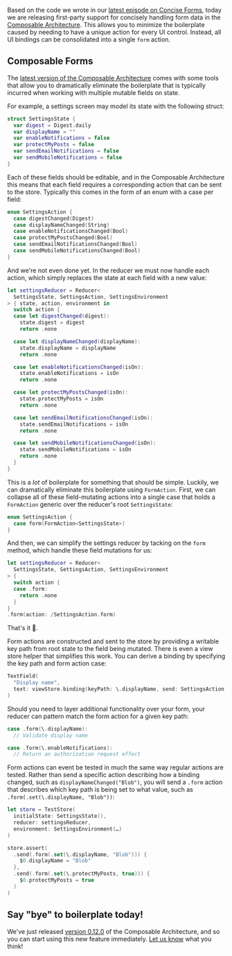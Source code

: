 Based on the code we wrote in our
[latest episode on Concise Forms](/episodes/ep133-concise-forms-bye-bye-boilerplate), today we are
releasing first-party support for concisely handling form data in the
[Composable Architecture](https://github.com/pointfreeco/swift-composable-architecture). This allows
you to minimize the boilerplate caused by needing to have a unique action for every UI control.
Instead, all UI bindings can be consolidated into a single `form` action.

## Composable Forms

The
[latest version of the Composable Architecture](https://github.com/pointfreeco/swift-composable-architecture/releases/tag/0.12.0)
comes with some tools that allow you to dramatically eliminate the boilerplate that is typically
incurred when working with multiple mutable fields on state.

For example, a settings screen may model its state with the following struct:

```swift
struct SettingsState {
  var digest = Digest.daily
  var displayName = ""
  var enableNotifications = false
  var protectMyPosts = false
  var sendEmailNotifications = false
  var sendMobileNotifications = false
}
```

Each of these fields should be editable, and in the Composable Architecture this means that each
field requires a corresponding action that can be sent to the store. Typically this comes in the
form of an enum with a case per field:

```swift
enum SettingsAction {
  case digestChanged(Digest)
  case displayNameChanged(String)
  case enableNotificationsChanged(Bool)
  case protectMyPostsChanged(Bool)
  case sendEmailNotificationsChanged(Bool)
  case sendMobileNotificationsChanged(Bool)
}
```

And we're not even done yet. In the reducer we must now handle each action, which simply
replaces the state at each field with a new value:

```swift
let settingsReducer = Reducer<
  SettingsState, SettingsAction, SettingsEnvironment
> { state, action, environment in
  switch action {
  case let digestChanged(digest):
    state.digest = digest
    return .none

  case let displayNameChanged(displayName):
    state.displayName = displayName
    return .none

  case let enableNotificationsChanged(isOn):
    state.enableNotifications = isOn
    return .none

  case let protectMyPostsChanged(isOn):
    state.protectMyPosts = isOn
    return .none

  case let sendEmailNotificationsChanged(isOn):
    state.sendEmailNotifications = isOn
    return .none

  case let sendMobileNotificationsChanged(isOn):
    state.sendMobileNotifications = isOn
    return .none
  }
}
```

This is a _lot_ of boilerplate for something that should be simple. Luckily, we can dramatically
eliminate this boilerplate using `FormAction`. First, we can collapse all of these field-mutating
actions into a single case that holds a `FormAction` generic over the reducer's root
`SettingsState`:

```swift
enum SettingsAction {
  case form(FormAction<SettingsState>)
}
```

And then, we can simplify the settings reducer by tacking on the `form` method, which handle these
field mutations for us:

```swift
let settingsReducer = Reducer<
  SettingsState, SettingsAction, SettingsEnvironment
> {
  switch action {
  case .form:
    return .none
  }
}
.form(action: /SettingsAction.form)
```

That's it 🤯.

Form actions are constructed and sent to the store by providing a writable key path from root state
to the field being mutated. There is even a view store helper that simplifies this work. You can
derive a binding by specifying the key path and form action case:

```swift
TextField(
  "Display name",
  text: viewStore.binding(keyPath: \.displayName, send: SettingsAction.form)
)
```

Should you need to layer additional functionality over your form, your reducer can pattern match the
form action for a given key path:

```swift
case .form(\.displayName):
  // Validate display name

case .form(\.enableNotifications):
  // Return an authorization request effect
```

Form actions can event be tested in much the same way regular actions are tested. Rather than send a
specific action describing how a binding changed, such as `displayNameChanged("Blob")`, you will
send a `.form` action that describes which key path is being set to what value, such as
`.form(.set(\.displayName, "Blob"))`:

```swift
let store = TestStore(
  initialState: SettingsState(),
  reducer: settingsReducer,
  environment: SettingsEnvironment(…)
)

store.assert(
  .send(.form(.set(\.displayName, "Blob"))) {
    $0.displayName = "Blob"
  },
  .send(.form(.set(\.protectMyPosts, true))) {
    $0.protectMyPosts = true
  )
)
```

## Say "bye" to boilerplate today!

We've just released
[version 0.12.0](https://github.com/pointfreeco/swift-composable-architecture/releases/tag/0.12.0)
of the Composable Architecture, and so you can start using this new feature immediately.
[Let us know](https://twitter.com/pointfreeco) what you think!
